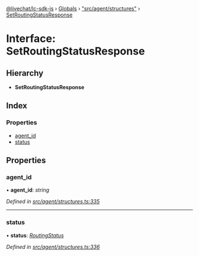 [@livechat/lc-sdk-js](../README.md) › [Globals](../globals.md) › ["src/agent/structures"](../modules/_src_agent_structures_.md) › [SetRoutingStatusResponse](_src_agent_structures_.setroutingstatusresponse.md)

# Interface: SetRoutingStatusResponse

## Hierarchy

* **SetRoutingStatusResponse**

## Index

### Properties

* [agent_id](_src_agent_structures_.setroutingstatusresponse.md#agent_id)
* [status](_src_agent_structures_.setroutingstatusresponse.md#status)

## Properties

###  agent_id

• **agent_id**: *string*

*Defined in [src/agent/structures.ts:335](https://github.com/livechat/lc-sdk-js/blob/228cb10/src/agent/structures.ts#L335)*

___

###  status

• **status**: *[RoutingStatus](../enums/_src_objects_index_.routingstatus.md)*

*Defined in [src/agent/structures.ts:336](https://github.com/livechat/lc-sdk-js/blob/228cb10/src/agent/structures.ts#L336)*
